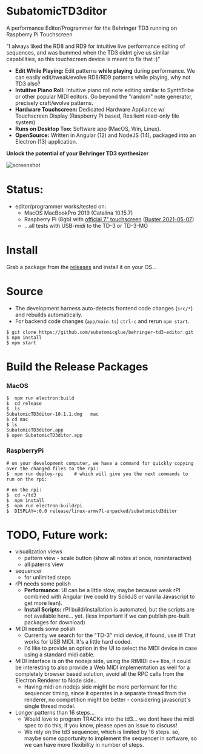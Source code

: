 # SubatomicTD3ditor

A performance Editor/Programmer for the Behringer TD3 running on Raspberry Pi Touchscreen

"I always liked the RD8 and RD9 for intuitive live 
performance editing of sequences, and was bummed 
when the TD3 didnt give us similar capabilities, 
so this touchscreen device is meant to fix that :)"

- **Edit While Playing:**   Edit patterns **while playing** during performance.  We can easily edit/tweak/evolve RD8/RD9 patterns while playing, why not TD3 also?
- **Intuitive Piano Roll:**  Intuitive piano roll note editing similar to SynthTribe or other popular MIDI editors.  Go beyond the "random" note generator, precisely craft/evolve patterns.
- **Hardware Touchscreen:** Dedicated Hardware Appliance w/ Touchscreen Display (Raspberry Pi based, Resilient read-only file system)
- **Runs on Desktop Too:**  Software app  (MacOS, Win, Linux).
- **OpenSource:**  Written in Angular (12) and NodeJS (14), packaged into an Electron (13) application.


**Unlock the potential of your Behringer TD3 synthesizer** 

![screenshot](screenshot.jpg)

# Status:
  - editor/programmer works/tested on:
    - MacOS MacBookPro 2019 (Catalina 10.15.7)
    - Raspberry Pi (8gb) with [official 7" touchscreen](https://www.raspberrypi.org/products/raspberry-pi-touch-display/)  ([Buster 2021-05-07](https://downloads.raspberrypi.org/raspios_armhf/images/raspios_armhf-2021-05-28/))
    - ...all tests with USB-midi to the TD-3 or TD-3-MO

# Install
Grab a package from the [releases](https://github.com/subatomicglue/behringer-td3-editor/releases) and install it on your OS...

# Source
- The development harness auto-detects frontend code changes (`src/*`) and rebuilds automatically.
- For backend code changes (`app/main.ts`) `ctrl-c` and rerun `npm start`.
```
$ git clone https://github.com/subatomicglue/behringer-td3-editor.git
$ npm install
$ npm start
```

# Build the Release Packages
### MacOS
```
$  npm run electron:build
$  cd release
$  ls
SubatomicTD3ditor-10.1.1.dmg   mac
$ cd mac
$ ls
SubatomicTD3ditor.app
$ open SubatomicTD3ditor.app
```

### RaspberryPi
```
# on your development computer, we have a command for quickly copying over the changed files to the rpi:
$  npm run deploy-rpi    # which will give you the next commands to run on the rpi:

# on the rpi:
$  cd ~/td3
$  npm install
$  npm run electron:buildrpi
$  DISPLAY=:0.0 release/linux-armv7l-unpacked/subatomictd3ditor
```

# TODO, Future work:
  - visualization views
    - pattern view - scale button (show all notes at once, noninteractive)
    - all paterns view
  - sequencer
    - for unlimited steps
  - rPI needs some polish
    - **Performance:**   UI can be a little slow, maybe because weak rPI combined with Angular (we could try SolidJS or vanilla Javascript to get more lean).
    - **Install Scripts:** rPI build/installation is automated, but the scripts are not available here...  yet.  (less important if we can publish pre-built packages for download)
  - MIDI needs some polish
    - Currently we search for the "TD-3" midi device, if found, use it!   That works for USB MIDI.  It's a little hard coded.
    - I'd like to provide an option in the UI to select the MIDI device in case using a standard midi cable.
  - MIDI interface is on the nodejs side, using the RtMIDI c++ libs, it could be interesting to also provide a Web MIDI implementation as well for a completely browser based solution, avoid all the RPC calls from the Electron Renderer to Node side..
    - Having midi on nodejs side might be more performant for the sequencer timing, since it operates in a separate thread from the renderer, no competition might be better - considering javascript's single thread model.
  - Longer patterns than 16 steps...
    - Would love to program TRACKs into the td3...  we dont have the midi spec to do this, if you know, please open an issue to discuss!
    - We rely on the td3 sequencer, which is limited by 16 steps.  so, maybe some opportunity to implement the sequencer in software, so we can have more flexibility in number of steps.

